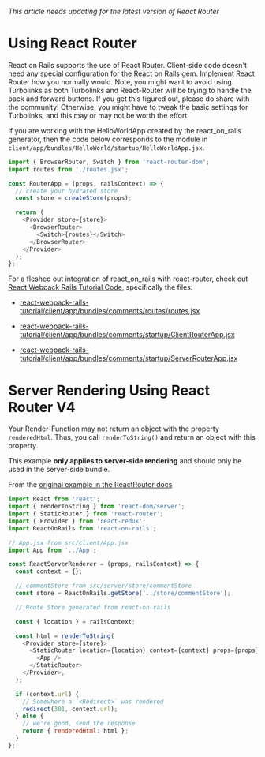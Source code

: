 _This article needs updating for the latest version of React Router_

# Using React Router

React on Rails supports the use of React Router. Client-side code doesn't need any special configuration for the React on Rails gem. Implement React Router how you normally would. Note, you might want to avoid using Turbolinks as both Turbolinks and React-Router will be trying to handle the back and forward buttons. If you get this figured out, please do share with the community! Otherwise, you might have to tweak the basic settings for Turbolinks, and this may or may not be worth the effort.

If you are working with the HelloWorldApp created by the react_on_rails generator, then the code below corresponds to the module in `client/app/bundles/HelloWorld/startup/HelloWorldApp.jsx`.

```js
import { BrowserRouter, Switch } from 'react-router-dom';
import routes from './routes.jsx';

const RouterApp = (props, railsContext) => {
  // create your hydrated store
  const store = createStore(props);

  return (
    <Provider store={store}>
      <BrowserRouter>
        <Switch>{routes}</Switch>
      </BrowserRouter>
    </Provider>
  );
};
```

For a fleshed out integration of react_on_rails with react-router, check out [React Webpack Rails Tutorial Code](https://github.com/shakacode/react-webpack-rails-tutorial), specifically the files:

- [react-webpack-rails-tutorial/client/app/bundles/comments/routes/routes.jsx](https://github.com/shakacode/react-webpack-rails-tutorial/blob/master/client/app/bundles/comments/routes/routes.jsx)

- [react-webpack-rails-tutorial/client/app/bundles/comments/startup/ClientRouterApp.jsx](https://github.com/shakacode/react-webpack-rails-tutorial/blob/master/client/app/bundles/comments/startup/ClientRouterApp.jsx)

- [react-webpack-rails-tutorial/client/app/bundles/comments/startup/ServerRouterApp.jsx](https://github.com/shakacode/react-webpack-rails-tutorial/blob/master/client/app/bundles/comments/startup/ServerRouterApp.jsx)

# Server Rendering Using React Router V4

Your Render-Function may not return an object with the property `renderedHtml`. Thus, you call
`renderToString()` and return an object with this property.

This example **only applies to server-side rendering** and should only be used in the server-side bundle.

From the [original example in the ReactRouter docs](https://github.com/ReactTraining/react-router/blob/v4.3.1/packages/react-router-dom/docs/guides/server-rendering.md)

```javascript
import React from 'react';
import { renderToString } from 'react-dom/server';
import { StaticRouter } from 'react-router';
import { Provider } from 'react-redux';
import ReactOnRails from 'react-on-rails';

// App.jsx from src/client/App.jsx
import App from '../App';

const ReactServerRenderer = (props, railsContext) => {
  const context = {};

  // commentStore from src/server/store/commentStore
  const store = ReactOnRails.getStore('../store/commentStore');

  // Route Store generated from react-on-rails

  const { location } = railsContext;

  const html = renderToString(
    <Provider store={store}>
      <StaticRouter location={location} context={context} props={props}>
        <App />
      </StaticRouter>
    </Provider>,
  );

  if (context.url) {
    // Somewhere a `<Redirect>` was rendered
    redirect(301, context.url);
  } else {
    // we're good, send the response
    return { renderedHtml: html };
  }
};
```
